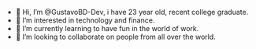 - 👋 Hi, I’m @GustavoBD-Dev, i have 23 year old, recent college graduate.
- 👀 I’m interested in technology and finance.
- 🌱 I’m currently learning to have fun in the world of work.
- 💞️ I’m looking to collaborate on people from all over the world.

<!---
GustavoBD-Dev/GustavoBD-Dev is a ✨ special ✨ repository because its `README.md` (this file) appears on your GitHub profile.
You can click the Preview link to take a look at your changes.
--->
